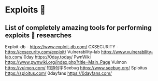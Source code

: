 # Exploits :ghost:

## List of completely amazing tools for performing exploits 👀 researches

Exploit-db - https://www.exploit-db.com/
CXSECURITY - https://cxsecurity.com/exploit/
Vulnerability-lab	https://www.vulnerability-lab.com/
0day	https://0day.today/
PwnWiki	https://www.pwnwiki.org/index.php?title=Main_Page
Vulmon	https://vulmon.com/
知道创宇Seebug	https://www.seebug.org/
Sploitus 	https://sploitus.com/
0dayfans	https://0dayfans.com/
